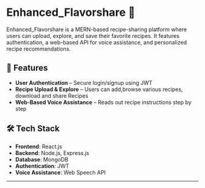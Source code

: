 # Enhanced_Flavorshare 🍲  
Enhanced_Flavorshare is a MERN-based recipe-sharing platform where users can upload, explore, and save their favorite recipes. It features authentication, a web-based API for voice assistance, and personalized recipe recommendations.  

## 🚀 Features  
- **User Authentication** – Secure login/signup using JWT  
- **Recipe Upload & Explore** – Users can add,browse various recipes, download and share Recipes
- **Web-Based Voice Assistance** – Reads out recipe instructions step by step  


## 🛠 Tech Stack  
- **Frontend**: React.js 
- **Backend**: Node.js, Express.js  
- **Database**: MongoDB  
- **Authentication**: JWT  
- **Voice Assistance**: Web Speech API  

---

